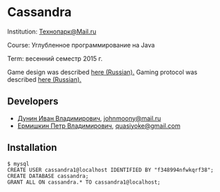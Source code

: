 # Cassandra

Institution: Технопарк@Mail.ru

Course: Углубленное программирование на Java

Term: весенний семестр 2015 г.

Game design was described [here (Russian).](doc/design-RU.md) Gaming protocol was described [here (Russian).](doc/protocol-RU.md)

## Developers
* [Дунин Иван Владимирович](https://github.com/AlabamaYarrow), johnmoony@mail.ru
* [Ермишкин Петр Владимирович](https://github.com/quasiyoke), quasiyoke@gmail.com

## Installation

    $ mysql
    CREATE USER cassandra1@localhost IDENTIFIED BY "f348994nfwkqrf38";
    CREATE DATABASE cassandra;
    GRANT ALL ON cassandra.* TO cassandra1@localhost;

